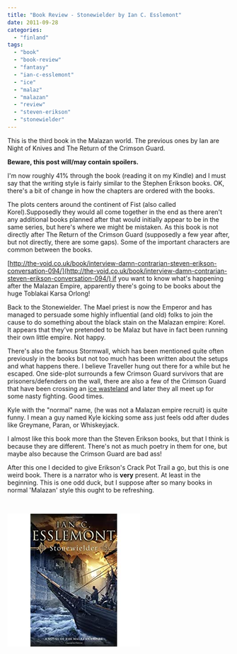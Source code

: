 ```yaml
---
title: "Book Review - Stonewielder by Ian C. Esslemont"
date: 2011-09-28
categories: 
  - "finland"
tags: 
  - "book"
  - "book-review"
  - "fantasy"
  - "ian-c-esslemont"
  - "ice"
  - "malaz"
  - "malazan"
  - "review"
  - "steven-erikson"
  - "stonewielder"
---
```


This is the third book in the Malazan world. The previous ones by Ian are Night of Knives and The Return of the Crimson Guard.

**Beware, this post will/may contain spoilers.**

I'm now roughly 41% through the book (reading it on my Kindle) and I must say that the writing style is fairly similar to the Stephen Erikson books. OK, there's a bit of change in how the chapters are ordered with the books.

The plots centers around the continent of Fist (also called Korel).Supposedly they would all come together in the end as there aren't any additional books planned after that would initially appear to be in the same series, but here's where we might be mistaken. As this book is not directly after The Return of the Crimson Guard (supposedly a few year after, but not directly, there are some gaps). Some of the important characters are common between the books.

[http://the-void.co.uk/book/interview-damn-contrarian-steven-erikson-conversation-094/](http://the-void.co.uk/book/interview-damn-contrarian-steven-erikson-conversation-094/) if you want to know what's happening after the Malazan Empire, apparently there's going to be books about the huge Toblakai Karsa Orlong!

Back to the Stonewielder. The Mael priest is now the Emperor and has managed to persuade some highly influential (and old) folks to join the cause to do something about the black stain on the Malazan empire: Korel. It appears that they've pretended to be Malaz but have in fact been running their own little empire. Not happy.

There's also the famous Stormwall, which has been mentioned quite often previously in the books but not too much has been written about the setups and what happens there. I believe Traveller hung out there for a while but he escaped. One side-plot surrounds a few Crimson Guard survivors that are prisoners/defenders on the wall, there are also a few of the Crimson Guard that have been crossing an [ice wasteland](http://1.bp.blogspot.com/_SniTwfm5BwE/TLXWdaAwCvI/AAAAAAAAC5A/U8wUnOMtmgs/s1600/Stonewieldermap.JPG "map") and later they all meet up for some nasty fighting. Good times.

Kyle with the "normal" name, (he was not a Malazan empire recruit) is quite funny. I mean a guy named Kyle kicking some ass just feels odd after dudes like Greymane, Paran, or Whiskeyjack.

I almost like this book more than the Steven Erikson books, but that I think is because they are different. There's not as much poetry in them for one, but maybe also because the Crimson Guard are bad ass!

After this one I decided to give Erikson's Crack Pot Trail a go, but this is one weird book. There is a narrator who is **very** present. At least in the beginning. This is one odd duck, but I suppose after so many books in normal 'Malazan' style this ought to be refreshing.

 

![](images/51ias60SrKL._SL500_AA300_.jpg "cover")

